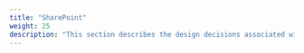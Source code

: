 ```yaml
---
title: "SharePoint"
weight: 25
description: "This section describes the design decisions associated with SharePoint for system(s) built using ASD's Blueprint for Secure Cloud."
---
```

